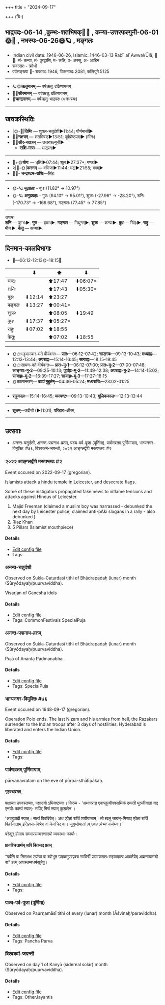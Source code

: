 +++
title = "2024-09-17"

+++
(चि॰)
## भाद्रपदः-06-14  ,कुम्भः-शतभिषक्🌛🌌  ,  कन्या-उत्तरफल्गुनी-06-01🌞🌌  ,  नभस्यः-06-26🌞🪐  , मङ्गलः
- Indian civil date: 1946-06-26, Islamic: 1446-03-13 Rabīʿ alʾ Awwal/Ūlā, 🌌🌞: सं- कन्या, तं- पुरट्टासि, म- कन्नि, प- अस्सू, अ- आहिन
- संवत्सरः - क्रोधी
- वर्षसङ्ख्या 🌛- शकाब्दः 1946, विक्रमाब्दः 2081, कलियुगे 5125
___________________
- 🪐🌞**ऋतुमानम्** — वर्षऋतुः दक्षिणायनम्
- 🌌🌞**सौरमानम्** — वर्षऋतुः दक्षिणायनम्
- 🌛**चान्द्रमानम्** — वर्षऋतुः भाद्रपदः (≈नभस्यः)
___________________


## खचक्रस्थितिः
- |🌞-🌛|**तिथिः** — शुक्ल-चतुर्दशी►11:44; पौर्णमासी►  
- 🌌🌛**नक्षत्रम्** — शतभिषक्►13:51; पूर्वप्रोष्ठपदा► (मीनः)  
- 🌌🌞**सौर-नक्षत्रम्** — उत्तरफल्गुनी►  
  - **राशि-मासः** — भाद्रपदः► 
___________________
- 🌛+🌞**योगः** — धृतिः►07:44; शूलः►27:37*; गण्डः►  
- २|🌛-🌞|**करणम्** — वणिजा►11:44; भद्रा►21:55; बवम्►  
- 🌌🌛- **चन्द्राष्टम-राशिः**—सिंहः  
___________________
- 🌞-🪐 **मूढग्रहाः** - बुधः (11.82° → 10.97°)
- 🌞-🪐 **अमूढग्रहाः** - गुरुः (94.10° → 95.01°), शुक्रः (-27.96° → -28.20°), शनिः (-170.73° → -169.68°), मङ्गलः (77.45° → 77.85°)
___________________
राशयः  
**शनि** — कुम्भः►. **गुरु** — वृषभः►. **मङ्गल** — मिथुनम्►. **शुक्र** — कन्या►. **बुध** — सिंहः►. **राहु** — मीनः►. **केतु** — कन्या►. 
___________________


## दिनमान-कालविभागाः
- 🌅—06:12-12:13🌞-18:15🌇  

|      |⬇     |⬆     |⬇     |
|------|-----|-----|------|
|चन्द्रः|     |⬆17:47 |⬇06:07*|
|शनिः   |     |⬆17:43 |⬇05:30*|
|गुरुः  |⬇12:14 |⬆23:27 |     |
|मङ्गलः |⬇13:27 |⬆00:41*|     |
|शुक्रः |     |⬆08:05 |⬇19:49 |
|बुधः   |⬇17:37 |⬆05:27*|     |
|राहुः  |⬇07:02 |⬆18:55 |     |
|केतुः  |     |⬆07:02 |⬇18:55 |
___________________
- 🌞⚝भट्टभास्कर-मते वीर्यवन्तः— **प्रातः**—06:12-07:42; **साङ्गवः**—09:13-10:43; **मध्याह्नः**—12:13-13:44; **अपराह्णः**—15:14-16:45; **सायाह्नः**—18:15-19:45  
- 🌞⚝सायण-मते वीर्यवन्तः— **प्रातः-मु॰1**—06:12-07:00; **प्रातः-मु॰2**—07:00-07:48; **साङ्गवः-मु॰2**—09:25-10:13; **पूर्वाह्णः-मु॰2**—11:49-12:38; **अपराह्णः-मु॰2**—14:14-15:02; **सायाह्नः-मु॰2**—16:39-17:27; **सायाह्नः-मु॰3**—17:27-18:15  
- 🌞कालान्तरम्— **ब्राह्मं मुहूर्तम्**—04:36-05:24; **मध्यरात्रिः**—23:02-01:25  
___________________
- **राहुकालः**—15:14-16:45; **यमघण्टः**—09:13-10:43; **गुलिककालः**—12:13-13:44  
___________________
- **शूलम्**—उदीची (►11:01); **परिहारः**–क्षीरम्  
___________________

## उत्सवाः
- अनन्त-चतुर्दशी, अनन्त-पद्मनाभ-व्रतम्, पञ्च-पर्व-पूजा (पूर्णिमा), पार्वणव्रतम् पूर्णिमायाम्, भाग्यनगर-विमुक्तिः #७६, विश्वकर्म-जयन्ती, २०२२ आङ्ग्लद्वीपे मरूपप्लवः #२
### २०२२ आङ्ग्लद्वीपे मरूपप्लवः #२

Event occured on 2022-09-17 (gregorian). 

Islamists attack a hindu temple in Leicester, and desecrate flags.

Some of these instigators propagated fake news to inflame tensions and attacks against Hindus of Leicester.

1. Majid Freeman (claimed a muslim boy was harrassed - debunked the next day by Leicester police; claimed anti-pAki slogans in a rally - also debunked.)
2. Riaz Khan
3. 5 Pillars (Islamist mouthpiece)

#### Details
- [Edit config file](https://github.com/jyotisham/adyatithi/blob/master/mahApuruSha/xatra-later/gregorian/day/09/17/2022-angladvIpe_marUpaplavaH.toml)
- Tags: 


### अनन्त-चतुर्दशी

Observed on Śukla-Caturdaśī tithi of Bhādrapadaḥ (lunar) month (Sūryōdayaḥ/puurvaviddha). 

Visarjan of Ganesha idols

#### Details
- [Edit config file](https://github.com/jyotisham/adyatithi/blob/master/general/lunar_month/tithi/06/14/ananta-caturdazI.toml)
- Tags: CommonFestivals SpecialPuja


### अनन्त-पद्मनाभ-व्रतम्

Observed on Śukla-Caturdaśī tithi of Bhādrapadaḥ (lunar) month (Sūryōdayaḥ/puurvaviddha). 

Puja of Ananta Padmanabha.

#### Details
- [Edit config file](https://github.com/jyotisham/adyatithi/blob/master/devatA/vaiShNava/lunar_month/tithi/06/14/ananta-padmanAbha-vratam.toml)
- Tags: SpecialPuja


### भाग्यनगर-विमुक्तिः #७६

Event occured on 1948-09-17 (gregorian). 

Operation Polo ends. The last Nizam and his armies from hell, the Razakars surrender to the Indian troops after 3 days of hostilities. Hyderabad is liberated and enters the Indian Union.

#### Details
- [Edit config file](https://github.com/jyotisham/adyatithi/blob/master/mahApuruSha/xatra-later/gregorian/day/09/17/bhAgyanagara-vimuktiH.toml)
- Tags: 


### पार्वणव्रतम् पूर्णिमायाम्



pārvaṇavratam on the eve of pūrṇa-sthālīpākaḥ.

#### गृहस्थव्रतम्
पक्षान्ता उपवस्तव्याः, पक्षादयो ऽभियष्टव्याः। किञ्च - 'अथापराह्ण एवाप्लुत्यौपवसथिकं दम्पती भुञ्जीयातां यद् एनयोः काम्यं स्यात्- सर्पिर् मिश्रं स्यात् कुशलेन'।  

'अबहुवादी स्यात्। सत्यं विवदिषेत्। अध एवैतां रात्रिं शयीयाताम्। तौ खलु जाग्रन्-मिश्राव् एवैतां रात्रिं विहरेयाताम् इतिहास-मिश्रेण वा केनचिद् वा। जुगुप्सेयातां त्व् एवाव्रत्येभ्यः कर्मभ्यः।' 

परेद्युर् होमाय सम्भारसम्भरणादयो व्यवस्थाः कार्याः।

#### प्रायश्चित्तार्थम् अपि किञ्चद् व्रतम्
"पर्वणि वा तिलभक्ष उपोष्य वा श्वोभूत उदकमुपस्पृश्य सावित्रीं प्राणायामशः सहस्रकृत्व आवर्तयेद् अप्राणायामशो वा" इत्य् आपस्तम्बधर्मसूत्रेषु।

#### Details
- [Edit config file](https://github.com/jyotisham/adyatithi/blob/master/gRhya/general/relative_event/sthAlIpAkaH_16/offset__-1/pArvaNa-vratam_15.toml)
- Tags: 


### पञ्च-पर्व-पूजा (पूर्णिमा)

Observed on Paurṇamāsī tithi of every (lunar) month (Āśvinaḥ/paraviddha). 



#### Details
- [Edit config file](https://github.com/jyotisham/adyatithi/blob/master/devatA/devIparva/lunar_month/tithi/00/15/pancha-parva-2.toml)
- Tags: Pancha Parva


### विश्वकर्म-जयन्ती

Observed on day 1 of Kanyā (sidereal solar) month (Sūryōdayaḥ/puurvaviddha). 



#### Details
- [Edit config file](https://github.com/jyotisham/adyatithi/blob/master/general/sidereal_solar_month/day/06/01/vizvakarma~jayantI.toml)
- Tags: OtherJayantis


